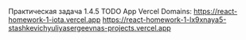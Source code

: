 Практическая задача 1.4.5 TODO App
Vercel Domains:
https://react-homework-1-iota.vercel.app
https://react-homework-1-lx9xnaya5-stashkevichyuliyasergeevnas-projects.vercel.app 
